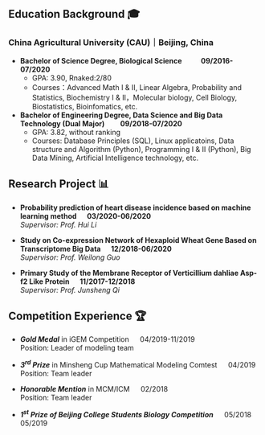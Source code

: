 ## Education Background  :mortar_board:

### China Agricultural University (CAU)｜Beijing, China 
- **Bachelor of Science Degree, Biological Science &emsp; &emsp; 09/2016-07/2020**
  - GPA: 3.90, Rnaked:2/80
  - Courses：Advanced Math I & II, Linear Algebra, Probability and Statistics, Biochemistry I & II，Molecular biology, Cell Biology, Biostatistics, Bioinfomatics, etc.
- **Bachelor of Engineering Degree, Data Science and Big Data Technology (Dual Major)&emsp;&emsp; 09/2018-07/2020**
  - GPA: 3.82, without ranking
  - Courses: Database Principles (SQL), Linux applicatoins, Data structure and Algorithm (Python), Programming I & II (Python), Big Data Mining, Artificial Intelligence technology, etc.

## Research Project :bar_chart:

- **Probability prediction of heart disease incidence based on machine learning method &emsp; 03/2020-06/2020** 
<br>*Supervisor: Prof. Hui Li*

- **Study on Co-expression Network of Hexaploid Wheat Gene Based on Transcriptome Big Data &emsp; 12/2018-06/2020** 
<br>*Supervisor: Prof. Weilong Guo*

- **Primary Study of the Membrane Receptor of Verticillium dahliae Asp-f2 Like Protein &emsp; 11/2017-12/2018**
<br>*Supervisor: Prof. Junsheng Qi*

## Competition Experience :trophy:

- ***Gold Medal*** in iGEM Competition &emsp; 04/2019-11/2019  <br> Position: Leader of modeling team

- ***3<sup>rd</sup> Prize*** in Minsheng Cup Mathematical Modeling Comtest &emsp; 04/2019 <br> Position: Team leader

- ***Honorable Mention*** in MCM/ICM &emsp; 02/2018 <br> Position: Team leader

- ***1<sup>st</sup> Prize of Beijing College Students Biology Competition*** &emsp; 05/2018 05/2019
